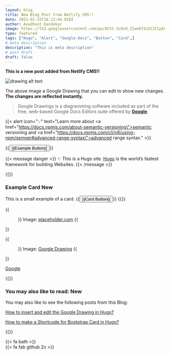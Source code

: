 ```yaml
---
layout: blog
title: New Blog Post from Netlify CMS!!
date: 2021-01-25T16:13:44.018Z
author: Avadhoot Dandekar
image: https://lh3.googleusercontent.com/pw/ACtC-3cOx9_Z1woEV1vSCJCCpkQQ9-iY39f1GAYrKzpJ1qyzx2JC4ZSZasKlzHEafR40Lvw0DnJ8nwVwcY2pmqXJP69Wyf6Ls3mgIzlfzHRAf-SKIniJ8mZ-GbEQJ6wToC4yRgOBPNJBSs_WLF9GwMvYBix57g=w800-h500-no
type: featured
tags: ["Hugo", "Alert", "Google-Docs", "Button", "Card",]
# meta description
description: "This is meta description"
# post draft
draft: false
---
```

**This is a new post added from Netlify CMS!!**

![drawing alt text](https://docs.google.com/drawings/d/1m5MX9pPRsB4XjpcVC5tfECaJwCRAAWT-VoTQtDHTVrU/export/png)

The above image a Google Drawing that you can edit to show new changes. **The changes are reflected instantly.**

> Google Drawings is a diagramming software included as part of the free, web-based Google Docs Editors suite offered by **[Google](https://g.co/kgs/kVZimY)**.

{{< alert icon="💡" text="Learn more about <a href=\"https://docs.npmjs.com/about-semantic-versioning\">semantic versioning</a> and <a href=\"https://docs.npmjs.com/cli/v6/using-npm/semver#advanced-range-syntax\">advanced range syntax</a>." >}}

{{<button class="button button-outline-primary btn-lg mt-4 mb-4" href="https://www.google.com/" target="_blank">}}Example Button{{</button>}}

{{< message danger >}}
✨ This is a Hugo site. <a href="https://gohugo.io/" target="_blank">Hugo</a> is the world’s fastest framework for building Websites.
{{< /message >}}

{{<card class="shadow" markdownify="true">}}
### Example Card <span class="badge badge-secondary">New</span>
This is a small <span class="badge badge-primary">example</span> of a card.
{{<button class="button button-outline-primary btn-lg mt-4 mb-4" href="https://www.google.com/" target="_blank">}}Card Button{{</button>}}
{{</card>}}

{{<figure src="https://via.placeholder.com/720x480">}}
Image: [placeholder.com](https://placeholder.com)
{{</figure>}}

{{<figure src="https://docs.google.com/drawings/d/1m5MX9pPRsB4XjpcVC5tfECaJwCRAAWT-VoTQtDHTVrU/export/png">}}
Image: [Google Drawing](https://docs.google.com)
{{</figure>}}

<a href="https://www.google.com/" target="_blank">Google</a>

{{<card class="shadow" markdownify="true">}}
### You may also like to read: <span class="badge badge-success">New</span>
You may also like to see the following <span class="badge badge-primary">posts</span> from this Blog:
<p><a href="https://go.avadhoot.me/blog/2021-03-26-how-to-insert-and-edit-the-google-drawing/" target="_blank">How to insert and edit the Google Drawing in Hugo?</a></p>
<p><a href="https://go.avadhoot.me/blog/2021-01-25-new-blog-post-from-netlify-cms/" target="_blank">How to make a Shortcode for Bootstrap Card in Hugo?</a></p>
{{</card>}}

{{< fa bath >}}
<br>
{{< fa fab github 2x >}}

<i class="fas fa-user-friends"></i>

<i class="far fa-calendar-plus"></i>

<i class="fas fa-stopwatch-20"></i>

<i class="fas fa-hourglass-half"></i>

<i class="fas fa-file-word"></i>
